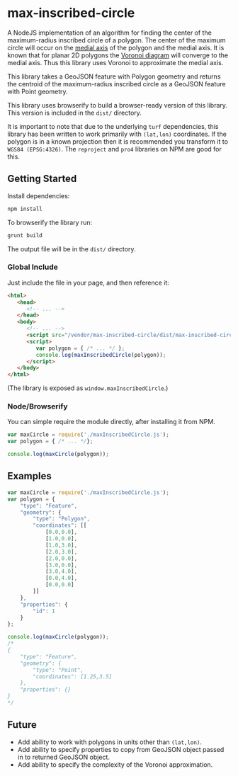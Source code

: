 # max-inscribed-circle
A NodeJS implementation of an algorithm for finding the center of the maximum-radius inscribed circle of a polygon. The center of the maximum circle will occur on the [medial axis](https://en.wikipedia.org/wiki/Medial_axis) of the polygon and the medial axis. It is known that for planar 2D polygons the [Voronoi diagram](https://en.wikipedia.org/wiki/Voronoi_diagram) will converge to the medial axis. Thus this library uses Voronoi to approximate the medial axis.
   
This library takes a GeoJSON feature with Polygon geometry and returns the centroid of the maximum-radius inscribed circle as a GeoJSON feature with Point geometry.

This library uses browserify to build a browser-ready version of this library. This version is included in the `dist/` directory.

It is important to note that due to the underlying `turf` dependencies, this library has been written to work primarily with `(lat,lon)` coordinates. If the polygon is in a known projection then it is recommended you transform it to `WGS84 (EPSG:4326)`. The `reproject` and `pro4` libraries on NPM are good for this.

## Getting Started

Install dependencies:

```bash
npm install
```

To browserify the library run:

```bash
grunt build
```

The output file will be in the `dist/` directory.

### Global Include

Just include the file in your page, and then reference it:

```html
<html>
   <head>
      <!-- ... -->
   </head>
   <body>
      <!-- ... -->
      <script src="/vendor/max-inscribed-circle/dist/max-inscribed-circle.min.js"></script>
      <script>
         var polygon = { /* ... */ };
         console.log(maxInscribedCircle(polygon));
      </script>
   </body>
</html>
```

(The library is exposed as `window.maxInscribedCircle`.)

### Node/Browserify

You can simple require the module directly, after installing it from NPM.

```javascript
var maxCircle = require('./maxInscribedCircle.js');
var polygon = { /* ... */};

console.log(maxCircle(polygon));
```

## Examples

```javascript
var maxCircle = require('./maxInscribedCircle.js');
var polygon = {
    "type": "Feature",
    "geometry": {
        "type": "Polygon",
        "coordinates": [[
            [0.0,0.0],
            [1.0,0.0],
            [1.0,3.0],
            [2.0,3.0],
            [2.0,0.0],
            [3.0,0.0],
            [3.0,4.0],
            [0.0,4.0],
            [0.0,0.0]
        ]]
    },
    "properties": {
        "id": 1
    }
};

console.log(maxCircle(polygon));
/*
{
    "type": "Feature",
    "geometry": {
        "type": "Point",
        "coordinates": [1.25,3.5]
    },
    "properties": {}
}
*/
```

## Future

* Add ability to work with polygons in units other than `(lat,lon)`.
* Add ability to specify properties to copy from GeoJSON object passed in to returned GeoJSON object.
* Add ability to specify the complexity of the Voronoi approximation.
